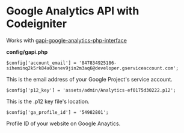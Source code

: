 # Google Analytics API with Codeigniter #

Works with [gapi-google-analytics-php-interface](https://github.com/erebusnz/gapi-google-analytics-php-interface)

**config/gapi.php**

```
$config['account_email'] = '847834925186-siheminq2k5rk84a03enev9jin2m3aq6@developer.gserviceaccount.com';
```

This is the email address of your Google Project's service account.

```
$config['p12_key'] = 'assets/admin/Analytics-ef0175d30222.p12';
```

This is the .p12 key file's location.

```
$config['ga_profile_id'] = '54982801';
```

Profile ID of your website on Google Anaytics.